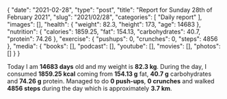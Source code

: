 {
    "date": "2021-02-28",
    "type": "post",
    "title": "Report for Sunday 28th of February 2021",
    "slug": "2021\/02\/28",
    "categories": [
        "Daily report"
    ],
    "images": [],
    "health": {
        "weight": 82.3,
        "height": 173,
        "age": 14683
    },
    "nutrition": {
        "calories": 1859.25,
        "fat": 154.13,
        "carbohydrates": 40.7,
        "protein": 74.26
    },
    "exercise": {
        "pushups": 0,
        "crunches": 0,
        "steps": 4856
    },
    "media": {
        "books": [],
        "podcast": [],
        "youtube": [],
        "movies": [],
        "photos": []
    }
}

Today I am <strong>14683 days</strong> old and my weight is <strong>82.3 kg</strong>. During the day, I consumed <strong>1859.25 kcal</strong> coming from <strong>154.13 g</strong> fat, <strong>40.7 g</strong> carbohydrates and <strong>74.26 g</strong> protein. Managed to do <strong>0 push-ups</strong>, <strong>0 crunches</strong> and walked <strong>4856 steps</strong> during the day which is approximately <strong>3.7 km</strong>.